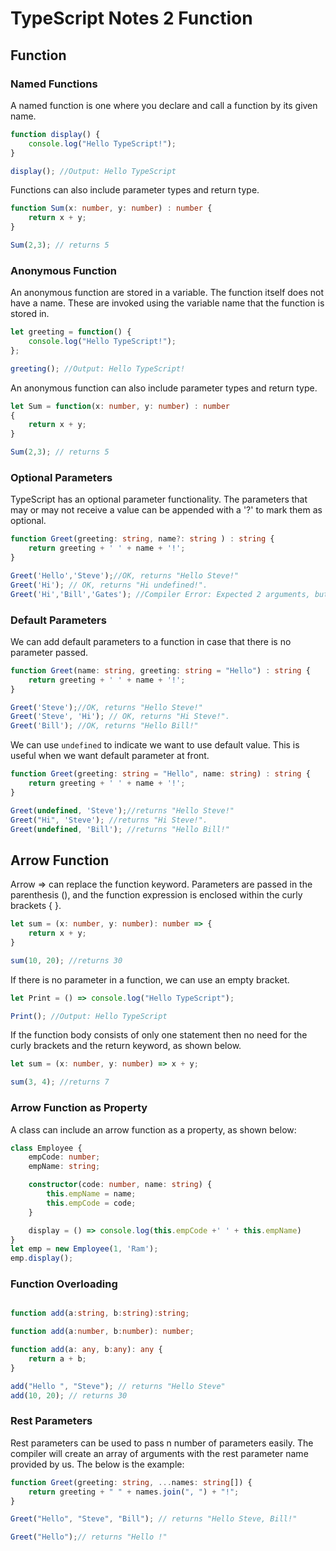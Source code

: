 # TypeScript Notes 2 Function


## Function

### Named Functions

A named function is one where you declare and call a function by its given name. 

```TypeScript
function display() {
    console.log("Hello TypeScript!");
}

display(); //Output: Hello TypeScript 
```

Functions can also include parameter types and return type.

```TypeScript
function Sum(x: number, y: number) : number {
    return x + y;
}

Sum(2,3); // returns 5
```

### Anonymous Function

An anonymous function are stored in a variable. The function itself does not have a name. These  are invoked using the variable name that the function is stored in.

```TypeScript
let greeting = function() {
    console.log("Hello TypeScript!");
};

greeting(); //Output: Hello TypeScript! 
```

An anonymous function can also include parameter types and return type.

```TypeScript
let Sum = function(x: number, y: number) : number
{
    return x + y;
}

Sum(2,3); // returns 5
```


### Optional Parameters

TypeScript has an optional parameter functionality. The parameters that may or may not receive a value can be appended with a '?' to mark them as optional.

```TypeScript
function Greet(greeting: string, name?: string ) : string {
    return greeting + ' ' + name + '!';
}

Greet('Hello','Steve');//OK, returns "Hello Steve!"
Greet('Hi'); // OK, returns "Hi undefined!".
Greet('Hi','Bill','Gates'); //Compiler Error: Expected 2 arguments, but got 3.
```

### Default Parameters

We can add default parameters to a function in case that there is no parameter passed.

```TypeScript
function Greet(name: string, greeting: string = "Hello") : string {
    return greeting + ' ' + name + '!';
}

Greet('Steve');//OK, returns "Hello Steve!"
Greet('Steve', 'Hi'); // OK, returns "Hi Steve!".
Greet('Bill'); //OK, returns "Hello Bill!"
```

We can use `undefined` to indicate we want to use default value. This is useful when we want default parameter at front.

```TypeScript
function Greet(greeting: string = "Hello", name: string) : string {
    return greeting + ' ' + name + '!';
}

Greet(undefined, 'Steve');//returns "Hello Steve!"
Greet("Hi", 'Steve'); //returns "Hi Steve!".
Greet(undefined, 'Bill'); //returns "Hello Bill!"
```

## Arrow Function

Arrow => can replace the function keyword. Parameters are passed in the parenthesis (), and the function expression is enclosed within the curly brackets { }.

```TypeScript
let sum = (x: number, y: number): number => {
    return x + y;
}

sum(10, 20); //returns 30
```
If there is no parameter in a function, we can use an empty bracket.

```TypeScript
let Print = () => console.log("Hello TypeScript");

Print(); //Output: Hello TypeScript
```

If the function body consists of only one statement then no need for the curly brackets and the return keyword, as shown below.

```TypeScript
let sum = (x: number, y: number) => x + y;

sum(3, 4); //returns 7
```


### Arrow Function as Property

A class can include an arrow function as a property, as shown below:

```TypeScript
class Employee {
    empCode: number;
    empName: string;

    constructor(code: number, name: string) {
        this.empName = name;
        this.empCode = code;
    }

    display = () => console.log(this.empCode +' ' + this.empName)
}
let emp = new Employee(1, 'Ram');
emp.display();
```

### Function Overloading

```TypeScript

function add(a:string, b:string):string;

function add(a:number, b:number): number;

function add(a: any, b:any): any {
    return a + b;
}

add("Hello ", "Steve"); // returns "Hello Steve" 
add(10, 20); // returns 30 
```



### Rest Parameters

Rest parameters can be used to pass n number of parameters easily. The compiler will create an array of arguments with the rest parameter name provided by us. The below is the example:

```TypeScript
function Greet(greeting: string, ...names: string[]) {
    return greeting + " " + names.join(", ") + "!";
}

Greet("Hello", "Steve", "Bill"); // returns "Hello Steve, Bill!"

Greet("Hello");// returns "Hello !"
```

